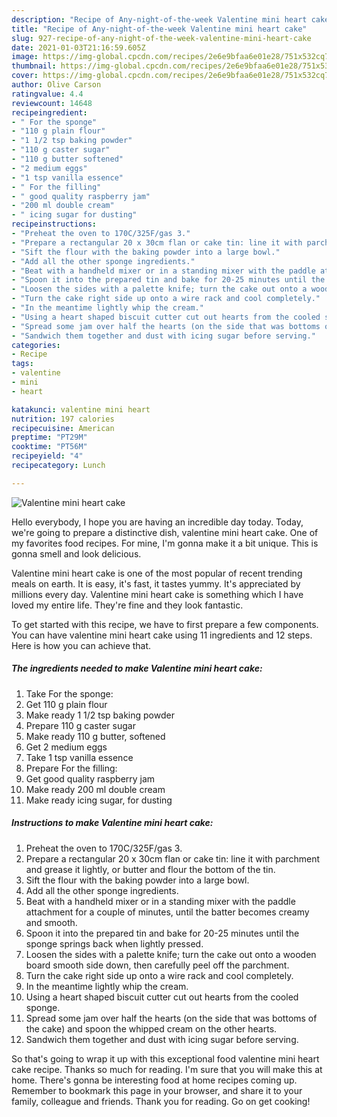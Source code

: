 ```yaml
---
description: "Recipe of Any-night-of-the-week Valentine mini heart cake"
title: "Recipe of Any-night-of-the-week Valentine mini heart cake"
slug: 927-recipe-of-any-night-of-the-week-valentine-mini-heart-cake
date: 2021-01-03T21:16:59.605Z
image: https://img-global.cpcdn.com/recipes/2e6e9bfaa6e01e28/751x532cq70/valentine-mini-heart-cake-recipe-main-photo.jpg
thumbnail: https://img-global.cpcdn.com/recipes/2e6e9bfaa6e01e28/751x532cq70/valentine-mini-heart-cake-recipe-main-photo.jpg
cover: https://img-global.cpcdn.com/recipes/2e6e9bfaa6e01e28/751x532cq70/valentine-mini-heart-cake-recipe-main-photo.jpg
author: Olive Carson
ratingvalue: 4.4
reviewcount: 14648
recipeingredient:
- " For the sponge"
- "110 g plain flour"
- "1 1/2 tsp baking powder"
- "110 g caster sugar"
- "110 g butter softened"
- "2 medium eggs"
- "1 tsp vanilla essence"
- " For the filling"
- " good quality raspberry jam"
- "200 ml double cream"
- " icing sugar for dusting"
recipeinstructions:
- "Preheat the oven to 170C/325F/gas 3."
- "Prepare a rectangular 20 x 30cm flan or cake tin: line it with parchment and grease it lightly, or butter and flour the bottom of the tin."
- "Sift the flour with the baking powder into a large bowl."
- "Add all the other sponge ingredients."
- "Beat with a handheld mixer or in a standing mixer with the paddle attachment for a couple of minutes, until the batter becomes creamy and smooth."
- "Spoon it into the prepared tin and bake for 20-25 minutes until the sponge springs back when lightly pressed."
- "Loosen the sides with a palette knife; turn the cake out onto a wooden board smooth side down, then carefully peel off the parchment."
- "Turn the cake right side up onto a wire rack and cool completely."
- "In the meantime lightly whip the cream."
- "Using a heart shaped biscuit cutter cut out hearts from the cooled sponge."
- "Spread some jam over half the hearts (on the side that was bottoms of the cake) and spoon the whipped cream on the other hearts."
- "Sandwich them together and dust with icing sugar before serving."
categories:
- Recipe
tags:
- valentine
- mini
- heart

katakunci: valentine mini heart 
nutrition: 197 calories
recipecuisine: American
preptime: "PT29M"
cooktime: "PT56M"
recipeyield: "4"
recipecategory: Lunch

---
```



![Valentine mini heart cake](https://img-global.cpcdn.com/recipes/2e6e9bfaa6e01e28/751x532cq70/valentine-mini-heart-cake-recipe-main-photo.jpg)

Hello everybody, I hope you are having an incredible day today. Today, we're going to prepare a distinctive dish, valentine mini heart cake. One of my favorites food recipes. For mine, I'm gonna make it a bit unique. This is gonna smell and look delicious.



Valentine mini heart cake is one of the most popular of recent trending meals on earth. It is easy, it's fast, it tastes yummy. It's appreciated by millions every day. Valentine mini heart cake is something which I have loved my entire life. They're fine and they look fantastic.


To get started with this recipe, we have to first prepare a few components. You can have valentine mini heart cake using 11 ingredients and 12 steps. Here is how you can achieve that.

<!--inarticleads1-->

##### The ingredients needed to make Valentine mini heart cake:

1. Take  For the sponge:
1. Get 110 g plain flour
1. Make ready 1 1/2 tsp baking powder
1. Prepare 110 g caster sugar
1. Make ready 110 g butter, softened
1. Get 2 medium eggs
1. Take 1 tsp vanilla essence
1. Prepare  For the filling:
1. Get  good quality raspberry jam
1. Make ready 200 ml double cream
1. Make ready  icing sugar, for dusting




<!--inarticleads2-->

##### Instructions to make Valentine mini heart cake:

1. Preheat the oven to 170C/325F/gas 3.
1. Prepare a rectangular 20 x 30cm flan or cake tin: line it with parchment and grease it lightly, or butter and flour the bottom of the tin.
1. Sift the flour with the baking powder into a large bowl.
1. Add all the other sponge ingredients.
1. Beat with a handheld mixer or in a standing mixer with the paddle attachment for a couple of minutes, until the batter becomes creamy and smooth.
1. Spoon it into the prepared tin and bake for 20-25 minutes until the sponge springs back when lightly pressed.
1. Loosen the sides with a palette knife; turn the cake out onto a wooden board smooth side down, then carefully peel off the parchment.
1. Turn the cake right side up onto a wire rack and cool completely.
1. In the meantime lightly whip the cream.
1. Using a heart shaped biscuit cutter cut out hearts from the cooled sponge.
1. Spread some jam over half the hearts (on the side that was bottoms of the cake) and spoon the whipped cream on the other hearts.
1. Sandwich them together and dust with icing sugar before serving.




So that's going to wrap it up with this exceptional food valentine mini heart cake recipe. Thanks so much for reading. I'm sure that you will make this at home. There's gonna be interesting food at home recipes coming up. Remember to bookmark this page in your browser, and share it to your family, colleague and friends. Thank you for reading. Go on get cooking!
